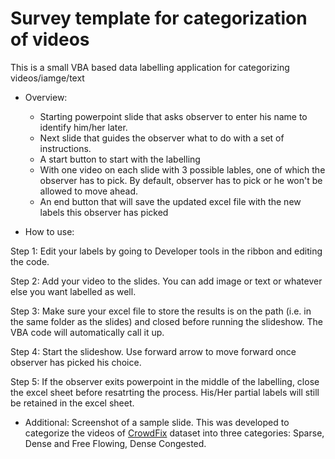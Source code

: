 # Survey template for categorization of videos
This is a small VBA based data labelling application for categorizing videos/iamge/text


- Overview: 

     - Starting powerpoint slide that asks observer to enter his name to identify him/her later.
     - Next slide that guides the observer what to do with a set of instructions. 
     - A start button to start with the labelling
     - With one video on each slide with 3 possible lables, one of which the observer has to pick. By default, observer has to pick or he won't be allowed to move ahead. 
     - An end button that will save the updated excel file with the new labels this observer has picked

- How to use: 

Step 1: Edit your labels by going to Developer tools in the ribbon and editing the code.

Step 2: Add your video to the slides. You can add image or text or whatever else you want labelled as well.

Step 3: Make sure your excel file to store the results is on the path (i.e. in the same folder as the slides) and closed before running the slideshow. The VBA code will automatically call it up.

Step 4: Start the slideshow. Use forward arrow to move forward once observer has picked his choice.

Step 5: If the observer exits powerpoint in the middle of the labelling, close the excel sheet before resatrting the process. His/Her partial labels will still be retained in the excel sheet.



- Additional: Screenshot of a sample slide. This was developed to categorize the videos of [CrowdFix](https://github.com/MemoonaTahira/CrowdFix) dataset into three categories: Sparse, Dense and Free Flowing, Dense Congested.
